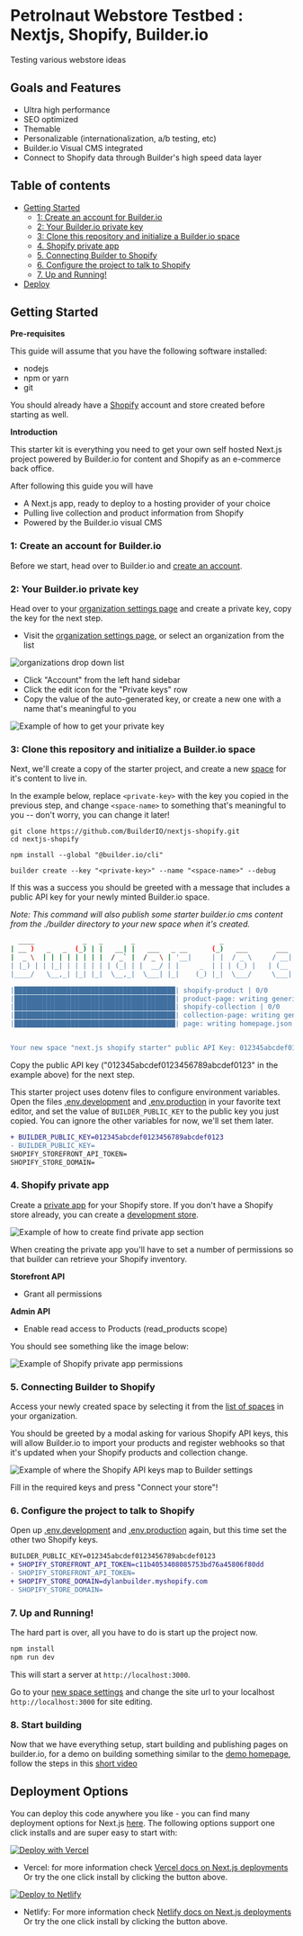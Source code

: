 
# Petrolnaut Webstore Testbed : Nextjs, Shopify, Builder.io

Testing various webstore ideas 

## Goals and Features

- Ultra high performance
- SEO optimized
- Themable
- Personalizable (internationalization, a/b testing, etc)
- Builder.io Visual CMS integrated
- Connect to Shopify data through Builder's high speed data layer


## Table of contents

  - [Getting Started](#getting-started)
      - [1: Create an account for Builder.io](#1-create-an-account-for-builderio)
      - [2: Your Builder.io private key](#2-your-builderio-private-key)
      - [3: Clone this repository and initialize a Builder.io space](#3-clone-this-repository-and-initialize-a-builderio-space)
      - [4. Shopify private app](#4-shopify-private-app)
      - [5. Connecting Builder to Shopify](#5-connecting-builder-to-shopify)
      - [6. Configure the project to talk to Shopify](#6-configure-the-project-to-talk-to-shopify)
      - [7. Up and Running!](#7-up-and-running)
  - [Deploy](#deploy)

<!-- markdown-toc end -->


## Getting Started

**Pre-requisites**

This guide will assume that you have the following software installed:

- nodejs
- npm or yarn
- git

You should already have a [Shopify](https://www.shopify.com/online-store) account and store created before starting as well. 

**Introduction**

This starter kit is everything you need to get your own self hosted
Next.js project powered by Builder.io for content and Shopify as an
e-commerce back office.

After following this guide you will have

- A Next.js app, ready to deploy to a hosting provider of your choice
- Pulling live collection and product information from Shopify
- Powered by the Builder.io visual CMS

### 1: Create an account for Builder.io

Before we start, head over to Builder.io and [create an account](https://builder.io/signup).

### 2: Your Builder.io private key

Head over to your [organization settings page](https://builder.io/account/organization?root=true) and create a
private key, copy the key for the next step.

- Visit the [organization settings page](https://builder.io/account/organization?root=true), or select
  an organization from the list 

![organizations drop down list](./docs/images/builder-io-organizations.png)

- Click "Account" from the left hand sidebar
- Click the edit icon for the "Private keys" row
- Copy the value of the auto-generated key, or create a new one with a name that's meaningful to you


![Example of how to get your private key](./docs/images/private-key-flow.png)

### 3: Clone this repository and initialize a Builder.io space

Next, we'll create a copy of the starter project, and create a new
[space](https://www.builder.io/c/docs/spaces) for it's content to live
in.

In the example below, replace `<private-key>` with the key you copied
in the previous step, and change `<space-name>` to something that's
meaningful to you -- don't worry, you can change it later!

```
git clone https://github.com/BuilderIO/nextjs-shopify.git
cd nextjs-shopify

npm install --global "@builder.io/cli"

builder create --key "<private-key>" --name "<space-name>" --debug
```

If this was a success you should be greeted with a message that
includes a public API key for your newly minted Builder.io space.

*Note: This command will also publish some starter builder.io cms
content from the ./builder directory to your new space when it's
created.*

``` bash
  ____            _   _       _                     _                    _   _ 
| __ )   _   _  (_) | |   __| |   ___   _ __      (_)   ___       ___  | | (_)
|  _ \  | | | | | | | |  / _` |  / _ \ | '__|     | |  / _ \     / __| | | | |
| |_) | | |_| | | | | | | (_| | |  __/ | |     _  | | | (_) |   | (__  | | | |
|____/   \__,_| |_| |_|  \__,_|  \___| |_|    (_) |_|  \___/     \___| |_| |_|

|████████████████████████████████████████| shopify-product | 0/0
|████████████████████████████████████████| product-page: writing generic-template.json | 1/1
|████████████████████████████████████████| shopify-collection | 0/0
|████████████████████████████████████████| collection-page: writing generic-collection.json | 1/1
|████████████████████████████████████████| page: writing homepage.json | 2/2


Your new space "next.js shopify starter" public API Key: 012345abcdef0123456789abcdef0123
```

Copy the public API key ("012345abcdef0123456789abcdef0123" in the example above) for the next step.

This starter project uses dotenv files to configure environment variables.
Open the files [.env.development](./.env.development) and
[.env.production](./.env.production) in your favorite text editor, and
set the value of `BUILDER_PUBLIC_KEY` to the public key you just copied.
You can ignore the other variables for now, we'll set them later.

```diff
+ BUILDER_PUBLIC_KEY=012345abcdef0123456789abcdef0123
- BUILDER_PUBLIC_KEY=
SHOPIFY_STOREFRONT_API_TOKEN=
SHOPIFY_STORE_DOMAIN=
```

### 4. Shopify private app

Create a [private app](https://help.shopify.com/en/manual/apps/private-apps) for your Shopify store. If you don't have a Shopify store already, you can create a [development store](https://help.shopify.com/en/partners/dashboard/managing-stores/development-stores).

![Example of how to create find private app section](./docs/images/shopify-private-app-flow.png)

When creating the private app you'll have to set a number of permissions so that builder can retrieve your Shopify inventory.

**Storefront API**

- Grant all permissions

**Admin API**

- Enable read access to Products (read_products scope)

You should see something like the image below:

![Example of Shopify private app permissions](./docs/images/shopify-permissions.png)

### 5. Connecting Builder to Shopify

Access your newly created space by selecting it from the [list of spaces](https://builder.io/spaces?root=true)
in your organization.

You should be greeted by a modal asking for various Shopify API keys, this will allow Builder.io to import your products and register webhooks so that it's updated when your Shopify products and collection change.

![Example of where the Shopify API keys map to Builder settings](./docs/images/shopify-api-key-mapping.png)

Fill in the required keys and press "Connect your store"!

### 6. Configure the project to talk to Shopify

Open up [.env.development](./.env.development) and [.env.production](./.env.production) again,
but this time set the other two Shopify keys.

```diff
BUILDER_PUBLIC_KEY=012345abcdef0123456789abcdef0123
+ SHOPIFY_STOREFRONT_API_TOKEN=c11b4053408085753bd76a45806f80dd
- SHOPIFY_STOREFRONT_API_TOKEN=
+ SHOPIFY_STORE_DOMAIN=dylanbuilder.myshopify.com
- SHOPIFY_STORE_DOMAIN=
```

### 7. Up and Running!

The hard part is over, all you have to do is start up the project now.

```bash
npm install
npm run dev
```

This will start a server at `http://localhost:3000`.

Go to your [new space settings](https://builder.io/account/space) and change the site url to your localhost `http://localhost:3000` for site editing.

<!-- This guide needs a lot more work here, clarifying how to get some basic stuff -->
<!-- working with in builder, building out product grids etc - the ./builder content -->
<!-- that's intially published is hard coded to the collections on the demo store -->
<!-- and won' work out of the box. -->

### 8. Start building
Now that we have everything setup, start building and publishing pages on builder.io, for a demo on building something similar to the [demo homepage](https://headless.builders), follow the steps in this [short video](https://www.loom.com/share/9b947acbbf714ee3ac6c319c130cdb85)

## Deployment Options

You can deploy this code anywhere you like - you can find many deployment options for Next.js [here](https://nextjs.org/docs/deployment). The following options support one click installs and are super easy to start with:

[![Deploy with Vercel](https://vercel.com/button)](https://vercel.com/new/git/external?repository-url=https%3A%2F%2Fgithub.com%2Fbuilderio%2Fnextjs-shopify)

  - Vercel: for more information check [Vercel docs on Next.js deployments](https://vercel.com/docs/next.js/overview) Or try the one click install by clicking the button above.

[![Deploy to Netlify](https://www.netlify.com/img/deploy/button.svg)](https://app.netlify.com/start/deploy?repository=https://github.com/BuilderIO/nextjs-shopify)

- Netlify: For more information check [Netlify docs on Next.js deployments](https://www.netlify.com/blog/2020/11/30/how-to-deploy-next.js-sites-to-netlify/) Or try the one click install by clicking the button above.

